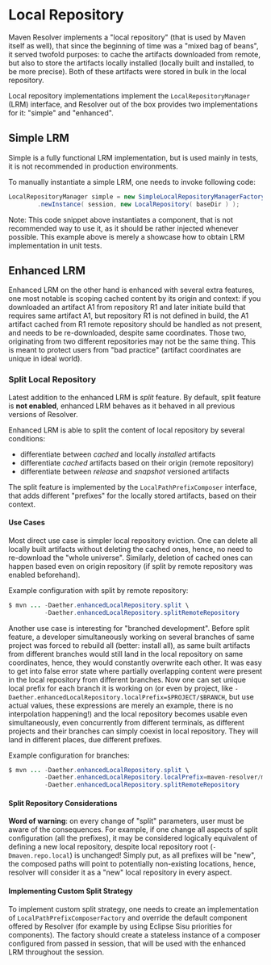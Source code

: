 # Local Repository
<!--
Licensed to the Apache Software Foundation (ASF) under one
or more contributor license agreements.  See the NOTICE file
distributed with this work for additional information
regarding copyright ownership.  The ASF licenses this file
to you under the Apache License, Version 2.0 (the
"License"); you may not use this file except in compliance
with the License.  You may obtain a copy of the License at

    http://www.apache.org/licenses/LICENSE-2.0

Unless required by applicable law or agreed to in writing,
software distributed under the License is distributed on an
"AS IS" BASIS, WITHOUT WARRANTIES OR CONDITIONS OF ANY
KIND, either express or implied.  See the License for the
specific language governing permissions and limitations
under the License.
-->

Maven Resolver implements a "local repository" (that is used by Maven itself
as well), that since the beginning of time was a "mixed bag of beans",  
it served twofold purposes: to cache the artifacts downloaded from 
remote, but also to store the artifacts locally installed (locally built and 
installed, to be more precise). Both of these artifacts were stored in bulk 
in the local repository.

Local repository implementations implement the `LocalRepositoryManager` (LRM)
interface, and Resolver out of the box provides two implementations for it: 
"simple" and "enhanced". 

## Simple LRM

Simple is a fully functional LRM implementation, but is used
mainly in tests, it is not recommended in production environments. 

To manually instantiate a simple LRM, one needs to invoke following code:

```java
LocalRepositoryManager simple = new SimpleLocalRepositoryManagerFactory()
        .newInstance( session, new LocalRepository( baseDir ) );
```

Note: This code snippet above instantiates a component, that is not 
recommended way to use it, as it should be rather injected whenever possible. 
This example above is merely a showcase how to obtain LRM implementation 
in unit tests.

## Enhanced LRM

Enhanced LRM on the other hand is enhanced with several extra 
features, one most notable is scoping cached content by its origin and context: 
if you downloaded an artifact A1 from repository R1 
and later initiate build that requires same artifact A1, but repository R1 
is not defined in build, the A1 artifact cached from R1 remote repository should be handled
as not present, and needs to be re-downloaded, despite same coordinates.
Those two, originating from two different repositories may not be the same thing.
This is meant to protect users from "bad practice" (artifact coordinates are
unique in ideal world).

### Split Local Repository

Latest addition to the enhanced LRM is *split* feature. By default, split 
feature is **not enabled**, enhanced LRM behaves as it behaved in all 
previous versions of Resolver.

Enhanced LRM is able to split the content of local repository by 
several conditions:

* differentiate between *cached* and locally *installed* artifacts
* differentiate *cached* artifacts based on their origin (remote repository)
* differentiate between *release* and *snapshot* versioned artifacts

The split feature is implemented by the `LocalPathPrefixComposer` interface,
that adds different "prefixes" for the locally stored artifacts, based on
their context.

#### Use Cases

Most direct use case is simpler local repository eviction. One can delete all
locally built artifacts without deleting the cached ones, hence, no
need to re-download the "whole universe". Similarly, deletion of cached ones
can happen based even on origin repository (if split by remote repository 
was enabled beforehand).

Example configuration with split by remote repository:
```java
$ mvn ... -Daether.enhancedLocalRepository.split \
          -Daether.enhancedLocalRepository.splitRemoteRepository
```

Another use case is interesting for "branched development". Before split feature,
a developer simultaneously working on several branches of same project was forced
to rebuild all (better: install all), as same built artifacts from different
branches would still land in the local repository on same coordinates, hence, they
would constantly overwrite each other. It was easy to get into false error
state where partially overlapping content were present in the local repository from
different branches. Now one can set unique local prefix for each
branch it is working on (or even by project, like 
`-Daether.enhancedLocalRepository.localPrefix=$PROJECT/$BRANCH`, but use
actual values, these expressions are merely an example, there is no interpolation
happening!) and the
local repository becomes usable even simultaneously, even concurrently from
different terminals, as different projects and their branches can simply 
coexist in local repository. They will land in different places, due different
prefixes.

Example configuration for branches:
```java
$ mvn ... -Daether.enhancedLocalRepository.split \
          -Daether.enhancedLocalRepository.localPrefix=maven-resolver/mresolver-253
          -Daether.enhancedLocalRepository.splitRemoteRepository
```

#### Split Repository Considerations

**Word of warning**: on every change of "split" parameters, user must be aware
of the consequences. For example, if one change all aspects of split
configuration (all the prefixes), it may be considered logically equivalent 
of defining a new local repository, despite local repository root (`-Dmaven.repo.local`) 
is unchanged! Simply put, as all prefixes will be "new", the composed paths will
point to potentially non-existing locations, hence, resolver will consider
it as a "new" local repository in every aspect.

#### Implementing Custom Split Strategy

To implement custom split strategy, one needs to create an implementation of
`LocalPathPrefixComposerFactory` and override the default component
offered by Resolver (for example by using Eclipse Sisu priorities for 
components). The factory should create a stateless instance of a composer
configured from passed in session, that will be used with the enhanced LRM
throughout the session.
